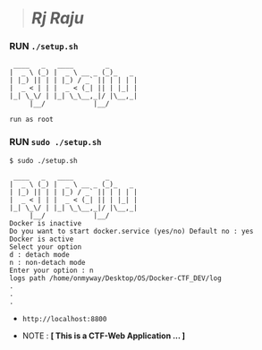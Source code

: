 > # _Rj Raju_

### RUN `./setup.sh`
```
 ____   _   ____        _       
|  _ \ (_) |  _ \ __ _ (_)_   _ 
| |_) || | | |_) / _` || | | | |
|  _ < | | |  _ < (_| || | |_| |
|_| \_\/ | |_| \_\__,_|/ |\__,_|
     |__/            |__/       

run as root
```

### RUN `sudo ./setup.sh`
```
$ sudo ./setup.sh

 ____   _   ____        _       
|  _ \ (_) |  _ \ __ _ (_)_   _ 
| |_) || | | |_) / _` || | | | |
|  _ < | | |  _ < (_| || | |_| |
|_| \_\/ | |_| \_\__,_|/ |\__,_|
     |__/            |__/       
Docker is inactive 
Do you want to start docker.service (yes/no) Default no : yes
Docker is active
Select your option
d : detach mode
n : non-detach mode
Enter your option : n
logs path /home/onmyway/Desktop/OS/Docker-CTF_DEV/log
.
.
.
```

- `http://localhost:8800`

* NOTE : __[ This is a CTF-Web Application ... ]__
